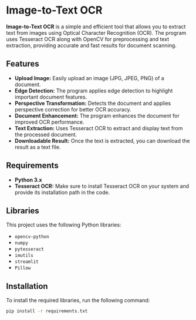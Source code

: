 # Image-to-Text OCR

**Image-to-Text OCR** is a simple and efficient tool that allows you to extract text from images using Optical Character Recognition (OCR). The program uses Tesseract OCR along with OpenCV for preprocessing and text extraction, providing accurate and fast results for document scanning.

## Features

- **Upload Image:** Easily upload an image (JPG, JPEG, PNG) of a document.
- **Edge Detection:** The program applies edge detection to highlight important document features.
- **Perspective Transformation:** Detects the document and applies perspective correction for better OCR accuracy.
- **Document Enhancement:** The program enhances the document for improved OCR performance.
- **Text Extraction:** Uses Tesseract OCR to extract and display text from the processed document.
- **Downloadable Result:** Once the text is extracted, you can download the result as a text file.

## Requirements

- **Python 3.x**
- **Tesseract OCR:** Make sure to install Tesseract OCR on your system and provide its installation path in the code.

## Libraries

This project uses the following Python libraries:

- `opencv-python`
- `numpy`
- `pytesseract`
- `imutils`
- `streamlit`
- `Pillow`

## Installation

To install the required libraries, run the following command:

```bash
pip install -r requirements.txt
